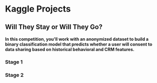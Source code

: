 # Kaggle Projects

## Will They Stay or Will They Go?

#### In this competition, you'll work with an anonymized dataset to build a binary classification model that predicts whether a user will consent to data sharing based on historical behavioral and CRM features.

### Stage 1

### Stage 2
